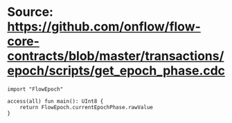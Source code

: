 # Source: https://github.com/onflow/flow-core-contracts/blob/master/transactions/epoch/scripts/get_epoch_phase.cdc

```
import "FlowEpoch"

access(all) fun main(): UInt8 {
    return FlowEpoch.currentEpochPhase.rawValue
}
```